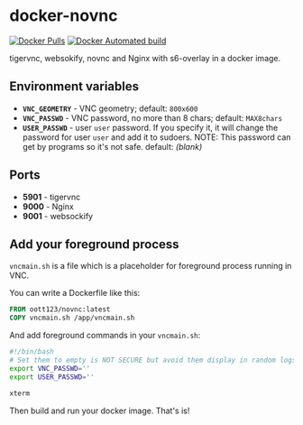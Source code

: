 # docker-novnc

[![Docker Pulls](https://img.shields.io/docker/pulls/oott123/novnc.svg)](https://hub.docker.com/r/oott123/novnc/) [![Docker Automated build](https://img.shields.io/docker/automated/oott123/novnc.svg)](https://hub.docker.com/r/oott123/novnc/)

tigervnc, websokify, novnc and Nginx with s6-overlay in a docker image.

## Environment variables

* **`VNC_GEOMETRY`** - VNC geometry; default: `800x600`
* **`VNC_PASSWD`** - VNC password, no more than 8 chars; default: `MAX8chars`
* **`USER_PASSWD`** - user `user` password. If you specify it, it will change the password for user `user` and add it to sudoers. NOTE: This password can get by programs so it's not safe. default: _(blank)_

## Ports

* **5901** - tigervnc
* **9000** - Nginx
* **9001** - websockify

## Add your foreground process

`vncmain.sh` is a file which is a placeholder for foreground process running in VNC.

You can write a Dockerfile like this:

```Dockerfile
FROM oott123/novnc:latest
COPY vncmain.sh /app/vncmain.sh
```

And add foreground commands in your `vncmain.sh`:

```bash
#!/bin/bash
# Set them to empty is NOT SECURE but avoid them display in random logs.
export VNC_PASSWD=''
export USER_PASSWD=''

xterm
```

Then build and run your docker image. That's is!

